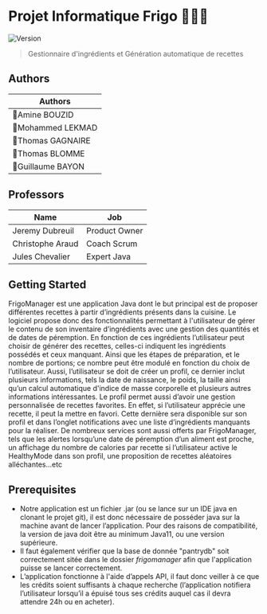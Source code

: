 # Projet Informatique Frigo 👋🧊🥛
![Version](https://img.shields.io/badge/version-1.0-blue.svg?cacheSeconds=2592000)

> Gestionnaire d'ingrédients et Génération automatique de recettes

## Authors
| Authors |
| ------ |
| 🤵Amine BOUZID |
| 🤵Mohammed LEKMAD |
| 🤵Thomas GAGNAIRE | 
| 🤵Thomas BLOMME |
| 🤵Guillaume BAYON | 
    
## Professors
| Name | Job |
| ------ | ------ |
| Jeremy Dubreuil  | Product Owner |
| Christophe Araud | Coach Scrum |
| Jules Chevalier  | Expert Java |

## Getting Started
FrigoManager est une application Java dont le but principal est de proposer différentes recettes à partir d’ingrédients présents dans la cuisine. Le logiciel propose donc des fonctionnalités permettant à l'utilisateur de gérer le contenu de son inventaire d’ingrédients avec une gestion des quantités et de dates de péremption. En fonction de ces ingrédients l’utilisateur peut choisir de générer des recettes, celles-ci indiquent les ingrédients possédés et ceux manquant. Ainsi que les étapes de préparation, et le nombre de portions; ce nombre peut être modulé en fonction du choix de l’utilisateur.
Aussi, l’utilisateur se doit de créer un profil, ce dernier inclut plusieurs informations, tels la date de naissance, le poids, la taille ainsi qu’un calcul automatique d'indice de masse corporelle et plusieurs autres informations intéressantes. Le profil permet aussi d’avoir une gestion personnalisée de recettes favorites. En effet, si l’utilisateur apprécie une recette, il peut la mettre en favori. Cette dernière sera disponible sur son profil et dans l’onglet notifications avec une liste d’ingrédients manquants pour la réaliser. De nombreux services sont aussi offerts par FrigoManager, tels que les alertes lorsqu’une date de péremption d’un aliment est proche, un affichage du nombre de calories par recette si l’utilisateur active le HealthyMode dans son profil, une proposition de recettes aléatoires alléchantes...etc

## Prerequisites
* Notre application est un fichier .jar (ou se lance sur un IDE java en clonant le projet git), il est donc nécessaire de posséder java sur la machine avant de lancer l’application. Pour des raisons de compatibilité, la version de java doit être au minimum Java11, ou une version supérieure.
* Il faut également vérifier que la base de donnée "pantrydb" soit correctement sitée dans le dossier *frigomanager* afin que l'application puisse se lancer correctement.
* L’application fonctionne à l'aide d’appels API, il faut donc veiller à ce que les crédits soient suffisants à chaque recherche (l’application notifiera l’utilisateur lorsqu’il a épuisé tous ses crédits auquel cas il devra attendre 24h ou en acheter).




